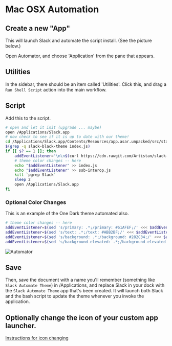 # Mac OSX Automation

## Create a new "App"
This will launch Slack and automate the script install.
(See the picture below.)

Open Automator, and choose 'Application' from the pane that appears.

## Utilities
In the sidebar, there should be an item called 'Utilities'. Click this, and drag a `Run Shell Script` action into the main workflow. 

## Script
Add this to the script.

```sh
# open and let it init (upgrade ... maybe)
open /Applications/Slack.app
# now check to see if it is up to date with our theme!
cd /Applications/Slack.app/Contents/Resources/app.asar.unpacked/src/static
$(grep -q slack-black-theme index.js)
if [[ $? == 1 ]]; then
    addEventListener="\n\n$(curl https://cdn.rawgit.com/Artistan/slack-black-theme/master/addEventListener.js)"
    # theme color changes -- here
    echo "$addEventListener" >> index.js
    echo "$addEventListener" >> ssb-interop.js
    kill `pgrep Slack`
    sleep 2
    open /Applications/Slack.app
fi
```

### Optional Color Changes
This is an example of the One Dark theme automated also.
```sh
# theme color changes -- here
addEventListener=$(sed 's/primary: .*;/primary: #61AFEF;/' <<< $addEventListener)
addEventListener=$(sed 's/text: .*;/text: #ABB2BF;/' <<< $addEventListener)
addEventListener=$(sed 's/background: .*;/background: #282C34;/' <<< $addEventListener)
addEventListener=$(sed 's/background-elevated: .*;/background-elevated: #3B4048;/' <<< $addEventListener)
```

![Automator](https://i.imgur.com/v3QPpjV.png)

## Save
Then, save the document with a name you'll remember (something like `Slack Automate Theme`) in /Applications, 
and replace Slack in your dock with the `Slack Automate Theme` app that's been created. 
It will launch both Slack and the bash script to update the theme whenever you invoke the application.

## Optionally change the icon of your custom app launcher.

[Instructions for icon changing](https://apple.stackexchange.com/a/372/144132)
